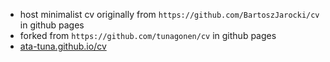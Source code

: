 - host minimalist cv originally from `https://github.com/BartoszJarocki/cv` in github pages
- forked from `https://github.com/tunagonen/cv` in github pages
- <a href=https://ata-tuna.github.io/cv>ata-tuna.github.io/cv</a>
